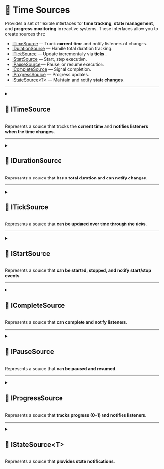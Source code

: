 # 🧩 Time Sources

Provides a set of flexible interfaces for **time tracking**, **state management**, and **progress monitoring** in
reactive systems. These interfaces allow you to create sources that:

- [ITimeSource](#itimesource) — Track **current time**  and notify listeners of changes.
- [IDurationSource](#durationsource) — Handle total duration tracking.
- [ITickSource](#iticksource) — Update incrementally via **ticks** .
- [IStartSource](#istartsource) — Start, stop execution.
- [IPauseSource](#ipausesource) — Pause, or resume execution.
- [ICompleteSource](#icompletesource) — Signal completion.
- [IProgressSource](#iprogresssource) — Progress updates.
- [IStateSource&lt;T&gt;](#istatesource) — Maintain and notify **state changes**.

---

<details>
  <summary>
    <h2 id="itimesource">🧩 ITimeSource</h2>
    <br> Represents a source that tracks the <b>current time</b> and <b>notifies listeners when the time changes</b>.
  </summary>

<br>

```csharp
public interface ITimeSource
```

---

### ⚡ Events

#### `OnTimeChanged`

```csharp
public event Action<float> OnTimeChanged;
```

- **Description:** Raised whenever the current time changes.
- **Parameters:** `float` — the new current time in seconds.

---

### 🏹 Methods

#### `GetTime()`

```csharp
public float GetTime();
```

- **Description:** Gets the current time from the source.
- **Returns:** `float` — current time in seconds.

#### `SetTime(float)`

```csharp
public void SetTime(float time);
```

- **Description:** Sets the current time.
- **Parameter:** `time` — The new time to set, expected to be in the range `0` to the duration of the source.

#### `ResetTime()`

```csharp
public void ResetTime();  
```

- **Description:** Resets the time source to its initial state.
- **Remarks:** After resetting, the current time will be the initial time, and any listeners may be notified via
  `OnTimeChanged`.

</details>

---

<details>
  <summary>
    <h2 id="idurationsource">🧩 IDurationSource</h2>
    <br> Represents a source that <b>has a total duration and can notify changes</b>.
  </summary>

<br>

```csharp
public interface IDurationSource
```

---

### ⚡ Events

#### `OnDurationChanged`

```csharp
public event Action<float> OnDurationChanged;
```

- **Description:** Invoked when the duration value changes.

---

### 🏹 Methods

#### `GetDuration()`

```csharp
public float GetDuration();  
```

- **Description:** Gets the total duration.
- **Returns:** The duration in seconds.

#### `SetDuration(float)`

```csharp
public void SetDuration(float duration);  
```

- **Description:** Sets the total duration.
- **Parameter:** `duration` — The new duration value in seconds.

</details>

---

<details>
  <summary>
    <h2 id="iticksource">🧩 ITickSource</h2>
    <br> Represents a source that <b>can be updated over time through the ticks</b>.
  </summary>

<br>

```csharp
public interface ITickSource
```

---

### 🏹 Methods

#### `Tick(float)`

```csharp
public void Tick(float deltaTime);  
```

- **Description:** Updates the source by a specified time increment.
- **Parameter:** `deltaTime` — The amount of time (in seconds) to advance the source.
- **Remarks:** This method is typically called repeatedly (e.g., once per frame) to progress time-dependent systems.

</details>

---

<details>
  <summary>
    <h2 id="istartsource">🧩 IStartSource</h2>
    <br> Represents a source that <b>can be started, stopped, and notify start/stop events</b>.
  </summary>

<br>

```csharp
public interface IStartSource
```

---

### ⚡ Events

#### `OnStarted`

```csharp
public event Action OnStarted;  
```

- **Description:** Raised when the source starts.

#### `OnStopped`

```csharp
public event Action OnStopped;  
```

- **Description:** Raised when the source stops.

---

### 🏹 Methods

#### `IsIdle()`

```csharp
public bool IsIdle();  
```

- **Description:** Returns `true` if the source has not started yet.

#### `IsStarted()`

```csharp
public bool IsStarted();  
```

- **Description:** Returns `true` if the source is running.

#### `Start(float)`

```csharp
public void Start(float time);  
```

- **Description:** Starts the source from a specific time.
- **Parameter:** `time` — Time (in seconds) to start from.

#### `Start()`

```csharp
public void Start();  
```

- **Description:** Starts the source from the default start time.

#### `Stop()`

```csharp
public void Stop();  
```

- **Description:** Stops the source and resets its time.

</details>

---

<details>
  <summary>
    <h2 id="icompletesource">🧩 ICompleteSource</h2>
    <br> Represents a source that <b>can complete and notify listeners</b>.
  </summary>

<br>

```csharp
public interface ICompleteSource
```

---

### ⚡ Events

#### `OnCompleted`

```csharp
public event Action OnCompleted;  
```

- **Description:** Invoked when the source has completed.

---

### 🏹 Methods

#### `IsCompleted()`

```csharp
public bool IsCompleted();  
```

- **Description:** Returns whether the source has completed.
- **Returns:** `true` if completed; otherwise `false`.

</details>

---

<details>
  <summary>
    <h2 id="ipausesource">🧩 IPauseSource</h2>
    <br> Represents a source that <b>can be paused and resumed</b>.
  </summary>

<br>

```csharp
public interface IPauseSource
```

---

### ⚡ Events

#### `OnPaused`

```csharp
public event Action OnPaused;  
```

- **Description:** Raised when the source is paused.

#### `OnResumed`

```csharp
public event Action OnResumed;  
```

- **Description:** Raised when the source is resumed.

---

### 🏹 Methods

#### `IsPaused()`

```csharp
public bool IsPaused();  
```

- **Description:** Returns true if the source is paused.
- **Returns:** `true` if paused; otherwise `false`.

#### `Pause()`

```csharp
public void Pause();  
```

- **Description:** Pauses the source.

#### `Resume()`

```csharp
public void Resume();  
```

- **Description:** Resumes the source.

</details>

---

<details>
  <summary>
    <h2 id="iprogresssource">🧩 IProgressSource</h2>
    <br> Represents a source that <b>tracks progress (0–1) and notifies listeners</b>.
  </summary>

<br>

```csharp
public interface IProgressSource
```

---

### ⚡ Events

#### `OnProgressChanged`

```csharp
public event Action<float> OnProgressChanged;  
```

- **Description:** Raised when the progress changes.

---

### 🏹 Methods

#### `GetProgress()`

```csharp
public float GetProgress();  
```

- **Description:** Gets the current progress.
- **Returns:** Normalized progress (0–1).

#### `SetProgress(float)`

```csharp
public void SetProgress(float progress);  
```

- **Description:** Sets the current progress.
- **Parameter:** `progress` — Progress value (0–1).

</details>

---

<details>
  <summary>
    <h2 id="istatesource">🧩 IStateSource&lt;T&gt;</h2>
    <br> Represents a source that <b>provides state notifications</b>.
  </summary>

<br>

```csharp
public interface IStateSource<T>
```

- **Type Parameter:** `T` — Enum type representing the state.

--- 

### ⚡ Events

#### `OnStateChanged`

```csharp
public event Action<T> OnStateChanged;  
```

- **Description:** Raised when the state changes.

---

### 🏹 Methods

#### `GetState()`

```csharp
public T GetState();  
```

- **Description:** Gets the current internal state.
- **Returns:** The current state of type `T`.

</details>